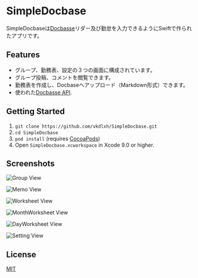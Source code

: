 # SimpleDocbase

SimpleDocbaseは[Docbasse](https://docbase.io/)リダー及び勤怠を入力できるようにSwiftで作られたアプリです。

## Features

* グループ、勤務表、設定の３つの画面に構成されています。
* グループ投稿、コメントを閲覧できます。
* 勤務表を作成し、Docbaseへアップロード（Markdown形式）できます。
* 使われた[Docbasse API](https://help.docbase.io/posts/45703).

## Getting Started

1. `git clone https://github.com/vkdlxh/SimpleDocbase.git`
2. `cd SimpleDocbase`
3. `pod install` (requires [CocoaPods](https://cocoapods.org))
4. Open `SimpleDocbase.xcworkspace` in Xcode 9.0 or higher.

## Screenshots

![Group View](https://github.com/vkdlxh/SimpleDocbase/raw/master/SimpleDocbase/Supportting%20Files/ScreenShots/GroupList.png)

![Memo View](https://github.com/vkdlxh/SimpleDocbase/raw/master/SimpleDocbase/Supportting%20Files/ScreenShots/MemoList.png)

![Worksheet View](https://github.com/vkdlxh/SimpleDocbase/raw/master/SimpleDocbase/Supportting%20Files/ScreenShots/WorkSheet.png)

![MonthWorksheet View](https://github.com/vkdlxh/SimpleDocbase/raw/master/SimpleDocbase/Supportting%20Files/ScreenShots/MonthWorkSheet.png)

![DayWorksheet View](https://github.com/vkdlxh/SimpleDocbase/raw/master/SimpleDocbase/Supportting%20Files/ScreenShots/DayWorkSheet.png)

![Setting View](https://github.com/vkdlxh/SimpleDocbase/raw/master/SimpleDocbase/Supportting%20Files/ScreenShots/Setting.png)

## License

[MIT](LICENSE)
